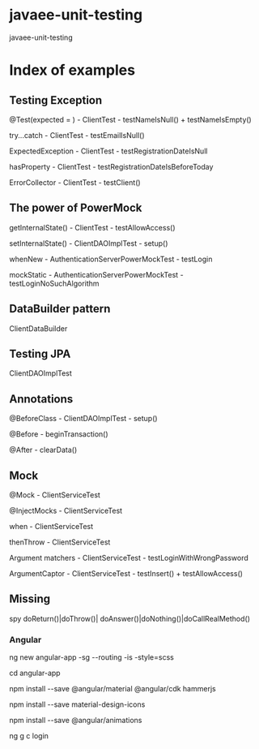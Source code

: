 # javaee-unit-testing
javaee-unit-testing


# Index of examples

## Testing Exception
  @Test(expected = )  - ClientTest - testNameIsNull() + testNameIsEmpty()

  try...catch         - ClientTest - testEmailIsNull()

  ExpectedException   - ClientTest - testRegistrationDateIsNull

  hasProperty         - ClientTest - testRegistrationDateIsBeforeToday

  ErrorCollector      - ClientTest - testClient()



## The power of PowerMock
  getInternalState() - ClientTest - testAllowAccess()

  setInternalState() - ClientDAOImplTest - setup()

  whenNew - AuthenticationServerPowerMockTest - testLogin

  mockStatic - AuthenticationServerPowerMockTest - testLoginNoSuchAlgorithm


## DataBuilder pattern
  ClientDataBuilder


## Testing JPA
  ClientDAOImplTest


## Annotations
  @BeforeClass - ClientDAOImplTest - setup()

  @Before      - beginTransaction()

  @After       - clearData()



## Mock
  @Mock          - ClientServiceTest

  @InjectMocks   - ClientServiceTest

  when           - ClientServiceTest

  thenThrow      - ClientServiceTest

  Argument matchers - ClientServiceTest - testLoginWithWrongPassword  

  ArgumentCaptor - ClientServiceTest - testInsert() + testAllowAccess()


## Missing
   spy
   doReturn()|doThrow()| doAnswer()|doNothing()|doCallRealMethod()

### Angular
ng new angular-app -sg --routing -is -style=scss

cd angular-app

npm install --save @angular/material @angular/cdk hammerjs

npm install --save material-design-icons 

npm install --save @angular/animations

ng g c login
